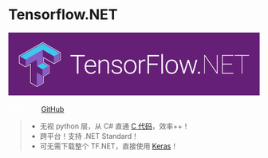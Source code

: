 # Tensorflow.NET

![logo](_images/tf.net.logo.png)

<div class="myCenter">
    <a class="btn-blue" style="color: #ffffff; margin-right: 20px;" href="#/zh-cn/essentials/introduction">
        搞快点
    </a>
    <a href="https://github.com/SciSharp/TensorFlow.NET">
        GitHub
    </a>
</div>

> -   无视 python 层，从 C# 直通 [C 代码](https://www.tensorflow.org/)，效率++！
> -   跨平台！支持 .NET Standard！
> -   可无需下载整个 TF.NET，直接使用 [Keras](<(https://www.nuget.org/packages/TensorFlow.Keras/)>)！
